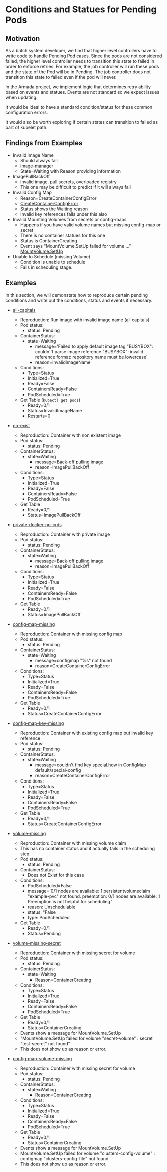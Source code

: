 # Conditions and Statues for Pending Pods

## Motivation

As a batch system developer, we find that higher level controllers have to write code to handle Pending Pod cases.  Since the pods are not considered failed, the higher level controller needs to transition this state to failed in order to enforce retries.  For example, the job controller will run these pods and the state of the Pod will be in Pending.  The job controller does not transition this state to failed even if the pod will never.

In the Armada project, we implement logic that determines retry ability based on events and statues.  Events are not standard so we expect issues when updating.  

It would be ideal to have a standard condition/status for these common configuration errors.

It would also be worth exploring if certain states can transition to failed as part of kubelet path.

## Findings from Examples

- Invalid Image Name
  - Should always fail
  - [image-manager](https://github.com/kubernetes/kubernetes/blob/master/pkg/kubelet/images/image_manager.go#L107)
  - State=Waiting with Reason providing information
- ImagePullBackOff
  - invalid image, pull secrets, overloaded registry
  - This one may be difficult to predict if it will always fail
- Invalid Config Map
  - Reason=CreateContainerConfigError
  - [CreateContainerConfigError](https://github.com/kubernetes/kubernetes/blob/master/pkg/kubelet/kuberuntime/kuberuntime_container.go#L173)
  - Status shows the Waiting reason
  - Invalid key references falls under this also
- Invalid Mounting Volumes from secrets or config-maps
  - Happens if you have valid volume names but missing config-map or secret
  - There is no container statues for this one
  - Status is ContainerCreating
  - Event says "MountVolume.SetUp failed for volume ..."
  -[MountVolume.SetUp](https://github.com/kubernetes/kubernetes/blob/master/pkg/volume/util/operationexecutor/operation_generator.go#L530)
- Unable to Schedule (missing Volume)
  - Condition is unable to schedule
  - Fails in scheduling stage.

## Examples
In this section, we will demonstate how to reproduce certain pending conditions and write out the conditions, status and events if necessary.
- [all-capitals](./Pods/All-Capitals/all-capitals.yaml)
  - Reproduction: Run image with invalid image name (all capitals)
  - Pod status:
    - status: Pending
  - ContainerStatus:
    - state=Waiting
      - message='Failed to apply default image tag "BUSYBOX": couldn''t parse image
            reference "BUSYBOX": invalid reference format: repository name must be
            lowercase'
      - reason=InvalidImageName
  - Conditions:
    - Type=Status
    - Initialized=True
    - Ready=False
    - ContainersReady=False
    - PodScheduled=True
  - Get Table (`kubectl get pods`)
    - Ready=0/1
    - Status=InvalidImageName
    - Restarts=0
- [no-exist](./Pods/NoExist/no-exist.yaml)
  - Reproduction: Container with non existent image
  - Pod status:
    - status: Pending
  - ContainerStatus:
    - state=Waiting
      - message=Back-off pulling image
      - reason=ImagePullBackOff
  - Conditions:
    - Type=Status
    - Initialized=True
    - Ready=False
    - ContainersReady=False
    - PodScheduled=True
  - Get Table
    - Ready=0/1
    - Status=ImagePullBackOff
- [private-docker-no-crds](./Pods/Container-Private/container-private.yaml)
  - Reproduction: Container with private image
  - Pod status:
    - status: Pending
  - ContainerStatus:
    - state=Waiting
      - message=Back-off pulling image
      - reason=ImagePullBackOff
  - Conditions:
    - Type=Status
    - Initialized=True
    - Ready=False
    - ContainersReady=False
    - PodScheduled=True
  - Get Table
    - Ready=0/1
    - Status=ImagePullBackOff
- [config-map-missing](./Pods/Config-Map-Missing/config-map-missing.yaml)
  - Reproduction: Container with missing config map
  - Pod status:
    - status: Pending
  - ContainerStatus:
    - state=Waiting
      - message=configmap "%s" not found
      - reason=CreateContainerConfigError
  - Conditions:
    - Type=Status
    - Initialized=True
    - Ready=False
    - ContainersReady=False
    - PodScheduled=True
  - Get Table
    - Ready=0/1
    - Status=CreateContainerConfigError
- [config-map-key-missing](./Pods/Config-Map-Found-Missing-Key/config-map-found-missing-key.yaml)
  - Reproduction: Container with existing config map but invalid key reference
  - Pod status:
    - status: Pending
  - ContainerStatus:
    - state=Waiting
      - message=couldn't find key special.how in ConfigMap default/special-config
      - reason=CreateContainerConfigError
  - Conditions:
    - Type=Status
    - Initialized=True
    - Ready=False
    - ContainersReady=False
    - PodScheduled=True
  - Get Table
    - Ready=0/1
    - Status=CreateContainerConfigError

- [volume-missing](./Pods/Volume-Missing/volume-missing.yaml)
  - Reproduction: Container with missing volume claim
  - This has no container status and it actually fails in the scheduling step.
  - Pod status:
    - status: Pending
  - ContainerStatus:
    - Does not Exist for this case
  - Conditions:
    - PodScheduled=False
    - message='0/1 nodes are available: 1 persistentvolumeclaim "example-pvc" not found.
      preemption: 0/1 nodes are available: 1 Preemption is not helpful for scheduling.'
    - reason: Unschedulable
    - status: "False
    - type: PodScheduled
  - Get Table
    - Ready=0/1
    - Status=Pending
- [volume-missing-secret](./Pods/Volume-Secret-Mount/volume-secret-mount.yaml)
  - Reproduction: Container with missing secret for volume
  - Pod status:
    - status: Pending
  - ContainerStatus:
    - state=Waiting
      - Reason=ContainerCreating
  - Conditions:
    - Type=Status
    - Initialized=True
    - Ready=False
    - ContainersReady=False
    - PodScheduled=True
  - Get Table
    - Ready=0/1
    - Status=ContainerCreating
  - Events show a message for MountVolume.SetUp
  - "MountVolume.SetUp failed for volume "secret-volume" : secret "test-secret" not found"
  - This does not show up as reason or error.
- [config-map-volume-missing](./Pods/Config-Map-Mount-Volume/config-map-mount-volume.yaml)
  - Reproduction: Container with missing secret for volume
  - Pod status:
    - status: Pending
  - ContainerStatus:
    - state=Waiting
      - Reason=ContainerCreating
  - Conditions:
    - Type=Status
    - Initialized=True
    - Ready=False
    - ContainersReady=False
    - PodScheduled=True
  - Get Table
    - Ready=0/1
    - Status=ContainerCreating
  - Events show a message for MountVolume.SetUp
  - MountVolume.SetUp failed for volume "clusters-config-volume" : configmap "clusters-config-file" not found
  - This does not show up as reason or error.

  

